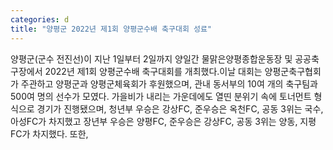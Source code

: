 ```yaml
---
categories: d
title: "양평군 2022년 제1회 양평군수배 축구대회 성료"
---
```

양평군(군수 전진선)이 지난 1일부터 2일까지 양일간 물맑은양평종합운동장 및 공공축구장에서 2022년 제1회 양평군수배 축구대회를 개최했다.이날 대회는 양평군축구협회가 주관하고 양평군과 양평군체육회가 후원했으며, 관내 동서부의 10여 개의 축구팀과 500여 명의 선수가 모였다. 가을비가 내리는 가운데에도 열띤 분위기 속에 토너먼트 형식으로 경기가 진행됐으며, 청년부 우승은 강상FC, 준우승은 옥천FC, 공동 3위는 국수, 아성FC가 차지했고 장년부 우승은 양평FC, 준우승은 강상FC, 공동 3위는 양동, 지평FC가 차지했다. 또한,